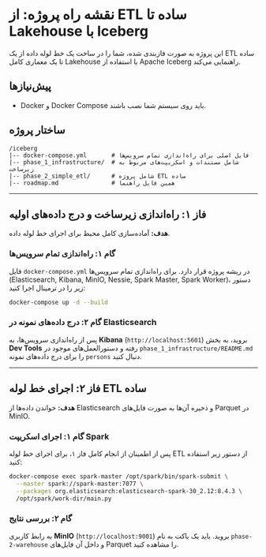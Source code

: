 # نقشه راه پروژه: از ETL ساده تا Lakehouse با Iceberg

این پروژه به صورت فازبندی شده، شما را در ساخت یک خط لوله داده از یک ETL ساده تا یک معماری کامل Lakehouse با استفاده از Apache Iceberg راهنمایی می‌کند.

## پیش‌نیازها

*   Docker و Docker Compose باید روی سیستم شما نصب باشند.

## ساختار پروژه

```
/iceberg
|-- docker-compose.yml       # فایل اصلی برای راه‌اندازی تمام سرویس‌ها
|-- phase_1_infrastructure/  # شامل مستندات و اسکریپت‌های مربوط به زیرساخت
|-- phase_2_simple_etl/      # شامل پروژه ETL ساده
|-- roadmap.md               # همین فایل راهنما
```

---

## فاز ۱: راه‌اندازی زیرساخت و درج داده‌های اولیه

**هدف:** آماده‌سازی کامل محیط برای اجرای خط لوله داده.

### گام ۱: راه‌اندازی تمام سرویس‌ها

فایل `docker-compose.yml` در ریشه پروژه قرار دارد. برای راه‌اندازی تمام سرویس‌ها (Elasticsearch, Kibana, MinIO, Nessie, Spark Master, Spark Worker)، دستور زیر را در ترمینال اجرا کنید:

```bash
docker-compose up -d --build
```

### گام ۲: درج داده‌های نمونه در Elasticsearch

پس از راه‌اندازی سرویس‌ها، به **Kibana** (`http://localhost:5601`) بروید، به بخش **Dev Tools** رفته و دستورالعمل‌های موجود در `phase_1_infrastructure/README.md` را برای درج داده‌های نمونه `persons` دنبال کنید.

---

## فاز ۲: اجرای خط لوله ETL ساده

**هدف:** خواندن داده‌ها از Elasticsearch و ذخیره آن‌ها به صورت فایل‌های Parquet در MinIO.

### گام ۱: اجرای اسکریپت Spark

پس از اطمینان از انجام کامل فاز ۱، برای اجرای خط لوله ETL از دستور زیر استفاده کنید:

```bash
docker-compose exec spark-master /opt/spark/bin/spark-submit \
  --master spark://spark-master:7077 \
  --packages org.elasticsearch:elasticsearch-spark-30_2.12:8.4.3 \
  /opt/spark/work-dir/main.py
```

### گام ۲: بررسی نتایج

به رابط کاربری **MinIO** (`http://localhost:9001`) بروید. باید یک باکت به نام `phase-2-warehouse` و داخل آن فایل‌های Parquet را مشاهده کنید.

```
